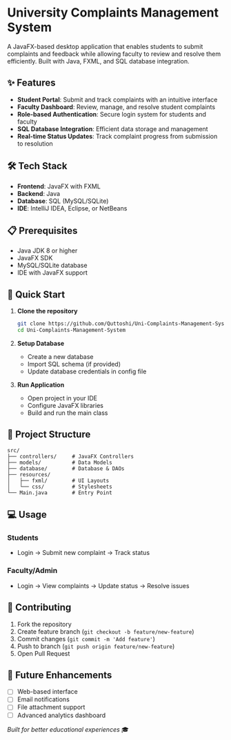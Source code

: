 # University Complaints Management System

A JavaFX-based desktop application that enables students to submit complaints and feedback while allowing faculty to review and resolve them efficiently. Built with Java, FXML, and SQL database integration.

## ✨ Features

- **Student Portal**: Submit and track complaints with an intuitive interface
- **Faculty Dashboard**: Review, manage, and resolve student complaints
- **Role-based Authentication**: Secure login system for students and faculty
- **SQL Database Integration**: Efficient data storage and management
- **Real-time Status Updates**: Track complaint progress from submission to resolution

## 🛠️ Tech Stack

- **Frontend**: JavaFX with FXML
- **Backend**: Java
- **Database**: SQL (MySQL/SQLite)
- **IDE**: IntelliJ IDEA, Eclipse, or NetBeans

## 📋 Prerequisites

- Java JDK 8 or higher
- JavaFX SDK
- MySQL/SQLite database
- IDE with JavaFX support

## 🚀 Quick Start

1. **Clone the repository**
   ```bash
   git clone https://github.com/Quttoshi/Uni-Complaints-Management-System.git
   cd Uni-Complaints-Management-System
   ```

2. **Setup Database**
   - Create a new database
   - Import SQL schema (if provided)
   - Update database credentials in config file

3. **Run Application**
   - Open project in your IDE
   - Configure JavaFX libraries
   - Build and run the main class

## 📁 Project Structure

```
src/
├── controllers/     # JavaFX Controllers
├── models/          # Data Models
├── database/        # Database & DAOs
├── resources/
│   ├── fxml/        # UI Layouts
│   └── css/         # Stylesheets
└── Main.java        # Entry Point
```

## 💻 Usage

### Students
- Login → Submit new complaint → Track status

### Faculty/Admin
- Login → View complaints → Update status → Resolve issues

## 🤝 Contributing

1. Fork the repository
2. Create feature branch (`git checkout -b feature/new-feature`)
3. Commit changes (`git commit -m 'Add feature'`)
4. Push to branch (`git push origin feature/new-feature`)
5. Open Pull Request

## 🔮 Future Enhancements

- [ ] Web-based interface
- [ ] Email notifications
- [ ] File attachment support
- [ ] Advanced analytics dashboard

*Built for better educational experiences* 🎓
